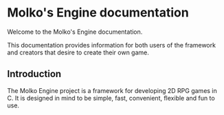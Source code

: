 # Molko's Engine documentation

Welcome to the Molko's Engine documentation.

This documentation provides information for both users of the framework and
creators that desire to create their own game.

## Introduction

The Molko Engine project is a framework for developing 2D RPG games in C. It is
designed in mind to be simple, fast, convenient, flexible and fun to use.
